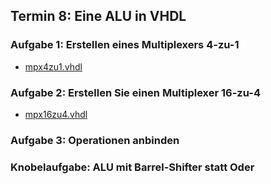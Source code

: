 ## Termin 8: Eine ALU in VHDL

### Aufgabe 1: Erstellen eines Multiplexers 4-zu-1

- [mpx4zu1.vhdl](aufgabe_1/mpx4zu1.vhdl)



### Aufgabe 2: Erstellen Sie einen Multiplexer 16-zu-4

- [mpx16zu4.vhdl](aufgabe_2/mpx16zu4.vhdl)


### Aufgabe 3: Operationen anbinden

### Knobelaufgabe: ALU mit Barrel-Shifter statt Oder

